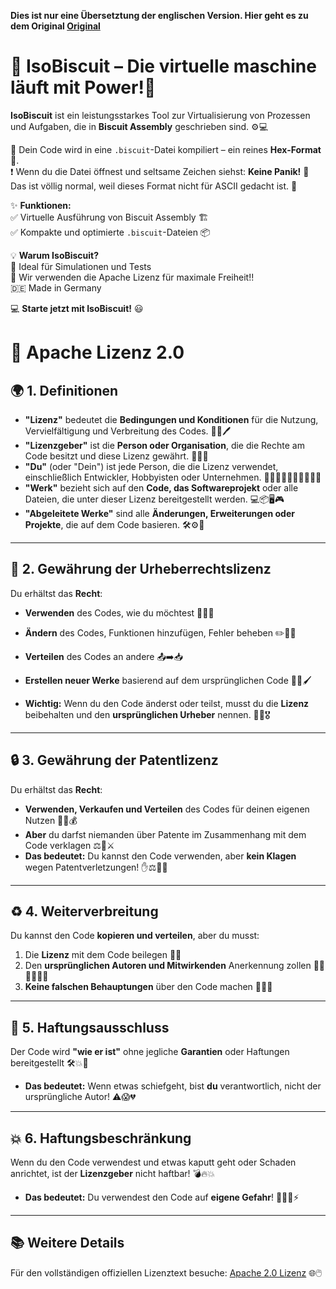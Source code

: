 **Dies ist nur eine Übersetztung der englischen Version. Hier geht es zu dem Original [Original](./README.md)**
# 🍪 IsoBiscuit – Die virtuelle maschine läuft mit Power!🚀  

**IsoBiscuit** ist ein leistungsstarkes Tool zur Virtualisierung von Prozessen und Aufgaben, die in **Biscuit Assembly** geschrieben sind. ⚙️💻  

🔄 Dein Code wird in eine `.biscuit`-Datei kompiliert – ein reines **Hex-Format** 🧩.  
❗ Wenn du die Datei öffnest und seltsame Zeichen siehst: **Keine Panik!** 🫣 Das ist völlig normal, weil dieses Format nicht für ASCII gedacht ist. 🔢  

✨ **Funktionen:**  
✅ Virtuelle Ausführung von Biscuit Assembly 🏗️  
✅ Kompakte und optimierte `.biscuit`-Dateien 📦  

💡 **Warum IsoBiscuit?**  
🎯 Ideal für Simulationen und Tests  
📜 Wir verwenden die Apache Lizenz für maximale Freiheit!!  
🇩🇪 Made in Germany

💻 **Starte jetzt mit IsoBiscuit!** 😃  

# 📜 **Apache Lizenz 2.0**  

## 🌍 **1. Definitionen**  
- **"Lizenz"** bedeutet die **Bedingungen und Konditionen** für die Nutzung, Vervielfältigung und Verbreitung des Codes. 📝📑🖊️  
- **"Lizenzgeber"** ist die **Person oder Organisation**, die die Rechte am Code besitzt und diese Lizenz gewährt. 🏢👔💼  
- **"Du"** (oder "Dein") ist jede Person, die die Lizenz verwendet, einschließlich Entwickler, Hobbyisten oder Unternehmen. 👨‍💻👩‍💻👨‍💼🦸‍♂️🦸‍♀️  
- **"Werk"** bezieht sich auf den **Code, das Softwareprojekt** oder alle Dateien, die unter dieser Lizenz bereitgestellt werden. 💻📦🖥️🎮  
- **"Abgeleitete Werke"** sind alle **Änderungen, Erweiterungen oder Projekte**, die auf dem Code basieren. 🛠️⚙️🔧  

---

## 🚀 **2. Gewährung der Urheberrechtslizenz**  
Du erhältst das **Recht**:  
- **Verwenden** des Codes, wie du möchtest 🏃‍♂️💨  
- **Ändern** des Codes, Funktionen hinzufügen, Fehler beheben ✏️🔧🔨  
- **Verteilen** des Codes an andere 📤➡️📥  
- **Erstellen neuer Werke** basierend auf dem ursprünglichen Code 🎨💡🖌️  

- **Wichtig:** Wenn du den Code änderst oder teilst, musst du die **Lizenz** beibehalten und den **ursprünglichen Urheber** nennen. 🙌👑🎖️

---

## 🔒 **3. Gewährung der Patentlizenz**  
Du erhältst das **Recht**:  
- **Verwenden, Verkaufen und Verteilen** des Codes für deinen eigenen Nutzen 💸💵💰  
- **Aber** du darfst niemanden über Patente im Zusammenhang mit dem Code verklagen ⚖️🚫⚔️  
- **Das bedeutet:** Du kannst den Code verwenden, aber **kein Klagen** wegen Patentverletzungen! ✋⚖️🤝💼  

---

## ♻️ **4. Weiterverbreitung**  
Du kannst den Code **kopieren und verteilen**, aber du musst:  
1. Die **Lizenz** mit dem Code beilegen 📑✅  
2. Den **ursprünglichen Autoren und Mitwirkenden** Anerkennung zollen 🏅👏🙋‍♂️🙋‍♀️  
3. **Keine falschen Behauptungen** über den Code machen 🚫❌🚷  

---

## 🚫 **5. Haftungsausschluss**  
Der Code wird **"wie er ist"** ohne jegliche **Garantien** oder Haftungen bereitgestellt 🛠️💥🔧  
- **Das bedeutet:** Wenn etwas schiefgeht, bist **du** verantwortlich, nicht der ursprüngliche Autor! ⚠️😱💔

---

## 💥 **6. Haftungsbeschränkung**  
Wenn du den Code verwendest und etwas kaputt geht oder Schaden anrichtet, ist der **Lizenzgeber** nicht haftbar! 💣🔥💥  
- **Das bedeutet:** Du verwendest den Code auf **eigene Gefahr**! 🤞🤞🛑⚡  

---

## 📚 **Weitere Details**  
Für den vollständigen offiziellen Lizenztext besuche: [Apache 2.0 Lizenz](http://www.apache.org/licenses/LICENSE-2.0) 🌐🖱️
